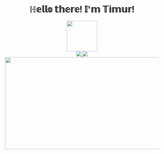 <h1 align="center">ℍ𝕖𝕝𝕝𝕠 𝕥𝕙𝕖𝕣𝕖! 𝕀'𝕞 𝕋𝕚𝕞𝕦𝕣!</h1>
<div id="header" align="center">
  <img src="https://media.giphy.com/media/M9gbBd9nbDrOTu1Mqx/giphy.gif" width="100"/>
</div>
<div id="badges" align="center">
  <a href="https://career.habr.com/gtijidi">
    <img src="https://img.shields.io/badge/%D0%A5%D0%B0%D0%B1%D1%80%D0%9A%D0%B0%D1%80%D1%8C%D0%B5%D1%80%D0%B0-blue?style=for-the-badge&logo=habr&logoColor=white"/>
  </a>
  <a href="mailto:gtgaleevtimur@gmail.com">
    <img src="https://img.shields.io/badge/email-white?style=for-the-badge&logo=gmail&logoColor=color"/>
  </a>
</div>
<div align="center">
<img src="https://komarev.com/ghpvc/?username=gtgaleevtimur&style=flat-square&color=blue" alt=""/>
</div>
<div align="center">
  <img src="https://media.giphy.com/media/dWesBcTLavkZuG35MI/giphy.gif" width="600" height="300"/>
</div>
